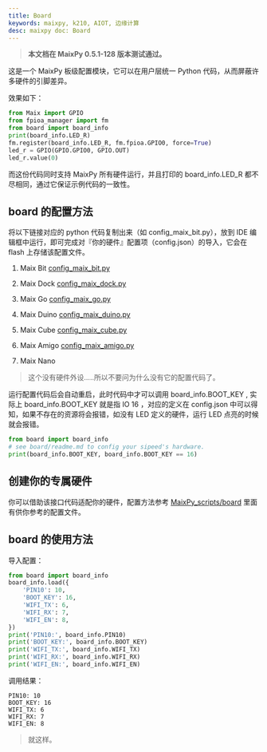 ```yaml
---
title: Board
keywords: maixpy, k210, AIOT, 边缘计算
desc: maixpy doc: Board
---
```



> **本文档在 MaixPy 0.5.1-128 版本测试通过。**

这是一个 MaixPy 板级配置模块，它可以在用户层统一 Python 代码，从而屏蔽许多硬件的引脚差异。

效果如下：

```python
from Maix import GPIO
from fpioa_manager import fm
from board import board_info
print(board_info.LED_R)
fm.register(board_info.LED_R, fm.fpioa.GPIO0, force=True)
led_r = GPIO(GPIO.GPIO0, GPIO.OUT)
led_r.value(0)
```

而这份代码同时支持 MaixPy 所有硬件运行，并且打印的 board_info.LED_R 都不尽相同，通过它保证示例代码的一致性。

## board 的配置方法

将以下链接对应的 python 代码复制出来（如 config_maix_bit.py），放到 IDE 编辑框中运行，即可完成对『你的硬件』配置项（config.json）的导入，它会在 flash 上存储该配置文件。

1. Maix Bit
[config_maix_bit.py](https://github.com/sipeed/MaixPy_scripts/tree/master/board/config_maix_bit.py)

2. Maix Dock
[config_maix_dock.py](https://github.com/sipeed/MaixPy_scripts/tree/master/board/config_maix_dock.py)

3. Maix Go
[config_maix_go.py](https://github.com/sipeed/MaixPy_scripts/tree/master/board/config_maix_go.py)

4. Maix Duino
[config_maix_duino.py](https://github.com/sipeed/MaixPy_scripts/tree/master/board/config_maix_duino.py)

5. Maix Cube
[config_maix_cube.py](https://github.com/sipeed/MaixPy_scripts/tree/master/board/config_maix_cube.py)

6. Maix Amigo
[config_maix_amigo.py](https://github.com/sipeed/MaixPy_scripts/tree/master/board/config_maix_amigo.py)

7. Maix Nano
> 这个没有硬件外设.....所以不要问为什么没有它的配置代码了。


运行配置代码后会自动重启，此时代码中才可以调用 board_info.BOOT_KEY , 实际上 board_info.BOOT_KEY 就是指 IO 16 ，对应的定义在 config.json 中可以得知，如果不存在的资源将会报错，如没有 LED 定义的硬件，运行 LED 点亮的时候就会报错。

```python
from board import board_info
# see board/readme.md to config your sipeed's hardware.
print(board_info.BOOT_KEY, board_info.BOOT_KEY == 16)
```

## 创建你的专属硬件

你可以借助该接口代码适配你的硬件，配置方法参考 [MaixPy_scripts/board](https://github.com/sipeed/MaixPy_scripts/tree/master/board) 里面有供你参考的配置文件。

## board 的使用方法

导入配置：

```python
from board import board_info
board_info.load({
    'PIN10': 10,
    'BOOT_KEY': 16,
    'WIFI_TX': 6,
    'WIFI_RX': 7,
    'WIFI_EN': 8,
})
print('PIN10:', board_info.PIN10)
print('BOOT_KEY:', board_info.BOOT_KEY)
print('WIFI_TX:', board_info.WIFI_TX)
print('WIFI_RX:', board_info.WIFI_RX)
print('WIFI_EN:', board_info.WIFI_EN)
```

调用结果：

```shell
PIN10: 10
BOOT_KEY: 16
WIFI_TX: 6
WIFI_RX: 7
WIFI_EN: 8
```

> 就这样。
